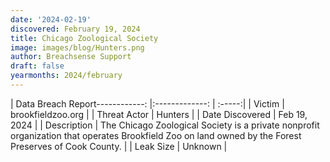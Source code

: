 ```yaml
---
date: '2024-02-19'
discovered: February 19, 2024
title: Chicago Zoological Society
image: images/blog/Hunters.png
author: Breachsense Support
draft: false
yearmonths: 2024/february
---
```


| Data Breach Report------------:     |:-------------:    | :-----:|
| Victim      | brookfieldzoo.org      | 
| Threat Actor      | Hunters      | 
| Date Discovered      | Feb 19, 2024      | 
| Description      | The Chicago Zoological Society is a private nonprofit organization that operates Brookfield Zoo on land owned by the Forest Preserves of Cook County.      | 
| Leak Size      | Unknown      | 

